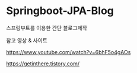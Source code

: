 # Springboot-JPA-Blog

스프링부트를 이용한 간단 블로그제작


참고 영상 & 사이트


https://www.youtube.com/watch?v=6bhF5o4gAOs

https://getinthere.tistory.com/
